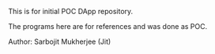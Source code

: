 This is for initial POC DApp repository.

The programs here are for references and was done as POC. 

Author: Sarbojit Mukherjee (Jit)